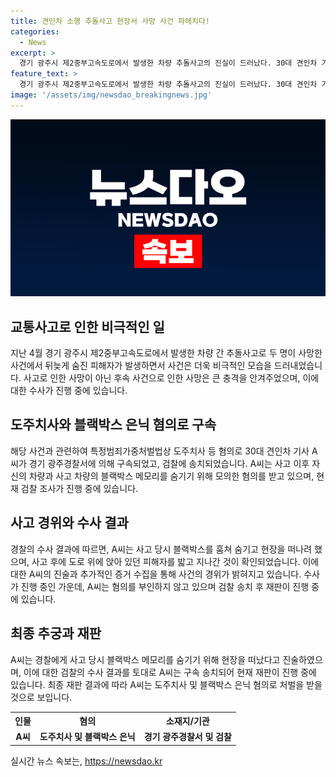 ```yaml
---
title: 견인차 소행 추돌사고 현장서 사망 사건 파헤치다!
categories:
  - News
excerpt: >
  경기 광주시 제2중부고속도로에서 발생한 차량 추돌사고의 진실이 드러났다. 30대 견인차 기사가 사건 이후 블랙박스를 훔쳐 숨기는 등의 부정행위를 저질렀고, 혐의로 구속됐다. 사고 후 숨진 것으로 알려진 피해자 중 1명은 실은 견인차에 의한 일이었다. 경찰은 A씨의 고의성을 추궁하고, 국립과학수사연구원의 부검 결과도 이를 뒷받침한다고 전해졌다. A씨는 혐의를 인정했으며 현재 재판을 받고 있다. (사진=)
feature_text: >
  경기 광주시 제2중부고속도로에서 발생한 차량 추돌사고의 진실이 드러났다. 30대 견인차 기사가 사건 이후 블랙박스를 훔쳐 숨기는 등의 부정행위를 저질렀고, 혐의로 구속됐다. 사고 후 숨진 것으로 알려진 피해자 중 1명은 실은 견인차에 의한 일이었다. 경찰은 A씨의 고의성을 추궁하고, 국립과학수사연구원의 부검 결과도 이를 뒷받침한다고 전해졌다. A씨는 혐의를 인정했으며 현재 재판을 받고 있다. (사진=)
image: '/assets/img/newsdao_breakingnews.jpg'
---
```


<p><img src="/assets/img/newsdao_breakingnews.jpg" alt="koreaapp 속보" /></p>

<h2 data-ke-size="size26">교통사고로 인한 비극적인 일</h2>

<p data-ke-size="size16">지난 4월 경기 광주시 제2중부고속도로에서 발생한 차량 간 추돌사고로 두 명이 사망한 사건에서 뒤늦게 숨진 피해자가 발생하면서 사건은 더욱 비극적인 모습을 드러내었습니다. 사고로 인한 사망이 아닌 후속 사건으로 인한 사망은 큰 충격을 안겨주었으며, 이에 대한 수사가 진행 중에 있습니다.</p>

<h2 data-ke-size="size24">도주치사와 블랙박스 은닉 혐의로 구속</h2>

<p data-ke-size="size16">해당 사건과 관련하여 특정범죄가중처벌법상 도주치사 등 혐의로 30대 견인차 기사 A씨가 경기 광주경찰서에 의해 구속되었고, 검찰에 송치되었습니다. A씨는 사고 이후 자신의 차량과 사고 차량의 블랙박스 메모리를 숨기기 위해 모의한 혐의를 받고 있으며, 현재 검찰 조사가 진행 중에 있습니다.</p>

<h2 data-ke-size="size24">사고 경위와 수사 결과</h2>

<p data-ke-size="size16">경찰의 수사 결과에 따르면, A씨는 사고 당시 블랙박스를 훔쳐 숨기고 현장을 떠나려 했으며, 사고 후에 도로 위에 앉아 있던 피해자를 밟고 지나간 것이 확인되었습니다. 이에 대한 A씨의 진술과 추가적인 증거 수집을 통해 사건의 경위가 밝혀지고 있습니다. 수사가 진행 중인 가운데, A씨는 혐의를 부인하지 않고 있으며 검찰 송치 후 재판이 진행 중에 있습니다.</p>

<h2 data-ke-size="size24">최종 추궁과 재판</h2>

<p data-ke-size="size16">A씨는 경찰에게 사고 당시 블랙박스 메모리를 숨기기 위해 현장을 떠났다고 진술하였으며, 이에 대한 검찰의 수사 결과를 토대로 A씨는 구속 송치되어 현재 재판이 진행 중에 있습니다. 최종 재판 결과에 따라 A씨는 도주치사 및 블랙박스 은닉 혐의로 처벌을 받을 것으로 보입니다.</p>

<table>
  <tr>
    <th>인물</th>
    <th>혐의</th>
    <th>소재지/기관</th>
  </tr>
  <tr>
    <td style="text-align: center; height: 17px;"><b>A씨</b></td>
    <td style="text-align: center; height: 17px;"><b>도주치사 및 블랙박스 은닉</b></td>
    <td style="text-align: center; height: 17px;"><b>경기 광주경찰서 및 검찰</b></td>
  </tr>
</table>
실시간 뉴스 속보는, <a href="https://newsdao.kr" rel="dofollow">https://newsdao.kr</a>


